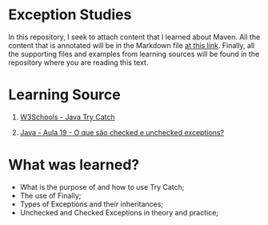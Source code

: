 # Exception Studies
In this repository, I seek to attach content that I learned about Maven.
All the content that is annotated will be in the Markdown file [at this link](https://github.com/LuanTMoura/Study-Exceptions/blob/main/Java%20Try%20Catch%20Study.md). Finally, all the supporting files and examples from learning sources will be found in the repository where you are reading this text.

# Learning Source

01. [W3Schools - Java Try Catch](https://www.w3schools.com/java/java_try_catch.asp)


02. [Java - Aula 19 - O que são checked e unchecked exceptions?](https://www.youtube.com/watch?v=U2_qUtQvtGk) 

# What was learned?
 - What is the purpose of and how to use Try Catch;
 - The use of Finally;
 - Types of Exceptions and their inheritances;
 - Unchecked and Checked Exceptions in theory and practice;
